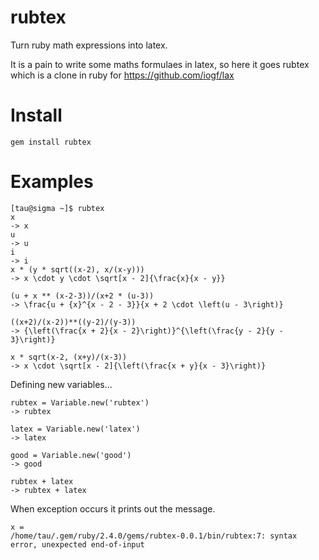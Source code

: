 # rubtex

Turn ruby math expressions into latex.

It is a pain to write some maths formulaes in latex, so here it goes rubtex which is a clone in ruby
for https://github.com/iogf/lax

# Install

~~~
gem install rubtex
~~~

# Examples

~~~
[tau@sigma ~]$ rubtex
x
-> x
u
-> u
i
-> i
x * (y * sqrt((x-2), x/(x-y)))
-> x \cdot y \cdot \sqrt[x - 2]{\frac{x}{x - y}}

(u + x ** (x-2-3))/(x+2 * (u-3))
-> \frac{u + {x}^{x - 2 - 3}}{x + 2 \cdot \left(u - 3\right)}

((x+2)/(x-2))**((y-2)/(y-3))
-> {\left(\frac{x + 2}{x - 2}\right)}^{\left(\frac{y - 2}{y - 3}\right)}

x * sqrt(x-2, (x+y)/(x-3))
-> x \cdot \sqrt[x - 2]{\left(\frac{x + y}{x - 3}\right)}

~~~

Defining new variables...

~~~
rubtex = Variable.new('rubtex')
-> rubtex

latex = Variable.new('latex')
-> latex

good = Variable.new('good')
-> good

rubtex + latex
-> rubtex + latex
~~~

When exception occurs it prints out the message.

~~~
x =
/home/tau/.gem/ruby/2.4.0/gems/rubtex-0.0.1/bin/rubtex:7: syntax error, unexpected end-of-input
~~~
